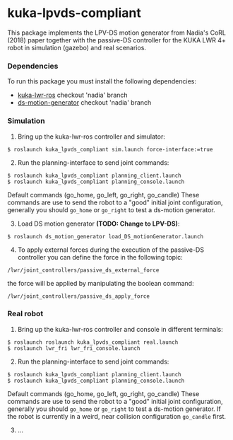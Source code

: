 # kuka-lpvds-compliant
This package implements the LPV-DS motion generator from Nadia's CoRL (2018) paper together with the passive-DS controller for the KUKA LWR 4+ robot in simulation (gazebo) and real scenarios. 

### Dependencies
To run this package you must install the following dependencies:
- [kuka-lwr-ros](https://github.com/epfl-lasa/kuka-lwr-ros.git) checkout 'nadia' branch
- [ds-motion-generator](https://github.com/epfl-lasa/ds_motion_generator.git) checkout 'nadia' branch

### Simulation
1. Bring up the kuka-lwr-ros controller and simulator:
```
$ roslaunch kuka_lpvds_compliant sim.launch force-interface:=true
```
2. Run the planning-interface to send joint commands:
```
$ roslaunch kuka_lpvds_compliant planning_client.launch
$ roslaunch kuka_lpvds_compliant planning_console.launch
```
Default commands (go_home, go_left, go_right, go_candle)
These commands are use to send the robot to a "good" initial joint configuration, generally you should ```go_home``` or ```go_right``` to test a ds-motion generator.

3. Load DS motion generator **(TODO: Change to LPV-DS)**:
```
$ roslaunch ds_motion_generator load_DS_motionGenerator.launch
```
4. To apply external forces during the execution of the passive-DS controller you can define the force in the following topic:
```
/lwr/joint_controllers/passive_ds_external_force
```
the force will be applied by manipulating the boolean command:
```
/lwr/joint_controllers/passive_ds_apply_force
```

### Real robot
1. Bring up the kuka-lwr-ros controller and console in different terminals: 
```
$ roslaunch roslaunch kuka_lpvds_compliant real.launch
$ roslaunch lwr_fri lwr_fri_console.launch
```
2. Run the planning-interface to send joint commands:
```
$ roslaunch kuka_lpvds_compliant planning_client.launch
$ roslaunch kuka_lpvds_compliant planning_console.launch
```
Default commands (go_home, go_left, go_right, go_candle)
These commands are use to send the robot to a "good" initial joint configuration, generally you should ```go_home``` or ```go_right``` to test a ds-motion generator. If the robot is currently in a weird, near collision configuration ```go_candle``` first.

3. ...

